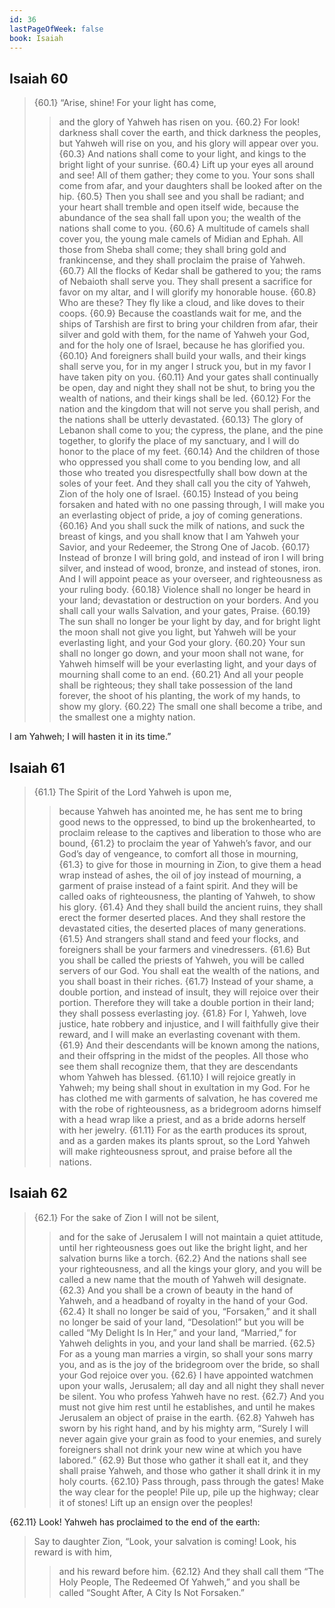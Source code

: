 ```yaml
---
id: 36
lastPageOfWeek: false
book: Isaiah
---
```


## Isaiah 60

> {60.1} “Arise, shine! For your light has come,
>> and the glory of Yahweh has risen on you.
> {60.2} For look! darkness shall cover the earth,
> and thick darkness the peoples,
>> but Yahweh will rise on you,
>> and his glory will appear over you.
> {60.3} And nations shall come to your light,
>> and kings to the bright light of your sunrise.
> {60.4} Lift up your eyes all around and see!
>> All of them gather; they come to you.
> Your sons shall come from afar,
>> and your daughters shall be looked after on the hip.
> {60.5} Then you shall see
>> and you shall be radiant;
> and your heart shall tremble
>> and open itself wide,
> because the abundance of the sea shall fall upon you;
>> the wealth of the nations shall come to you.
> {60.6} A multitude of camels shall cover you,
>> the young male camels of Midian and Ephah.
> All those from Sheba shall come;
>> they shall bring gold and frankincense,
>> and they shall proclaim the praise of Yahweh.
> {60.7} All the flocks of Kedar shall be gathered to you;
>> the rams of Nebaioth shall serve you.
> They shall present a sacrifice for favor on my altar,
>> and I will glorify my honorable house.
> {60.8} Who are these? They fly like a cloud,
>> and like doves to their coops.
> {60.9} Because the coastlands wait for me,
>> and the ships of Tarshish are first
> to bring your children from afar,
>> their silver and gold with them,
> for the name of Yahweh your God,
>> and for the holy one of Israel, because he has glorified you.
> {60.10} And foreigners shall build your walls,
>> and their kings shall serve you,
> for in my anger I struck you,
>> but in my favor I have taken pity on you.
> {60.11} And your gates shall continually be open,
>> day and night they shall not be shut,
> to bring you the wealth of nations,
>> and their kings shall be led.
> {60.12} For the nation and the kingdom that will not serve you shall perish,
>> and the nations shall be utterly devastated.
> {60.13} The glory of Lebanon shall come to you;
>> the cypress, the plane, and the pine together,
> to glorify the place of my sanctuary,
>> and I will do honor to the place of my feet.
> {60.14} And the children of those who oppressed you shall come to you bending low,
>> and all those who treated you disrespectfully shall bow down at the soles of your feet.
> And they shall call you the city of Yahweh,
>> Zion of the holy one of Israel.
> {60.15} Instead of you being forsaken
>> and hated with no one passing through,
> I will make you an everlasting object of pride,
>> a joy of coming generations.
> {60.16} And you shall suck the milk of nations,
>> and suck the breast of kings,
> and you shall know that I am Yahweh your Savior,
>> and your Redeemer, the Strong One of Jacob.
> {60.17} Instead of bronze I will bring gold,
>> and instead of iron I will bring silver,
> and instead of wood, bronze,
>> and instead of stones, iron.
> And I will appoint peace as your overseer,
>> and righteousness as your ruling body.
> {60.18} Violence shall no longer be heard in your land;
>> devastation or destruction on your borders.
> And you shall call your walls Salvation,
>> and your gates, Praise.
> {60.19} The sun shall no longer be your light by day,
>> and for bright light the moon shall not give you light,
> but Yahweh will be your everlasting light,
>> and your God your glory.
> {60.20} Your sun shall no longer go down,
>> and your moon shall not wane,
> for Yahweh himself will be your everlasting light,
>> and your days of mourning shall come to an end.
> {60.21} And all your people shall be righteous;
>> they shall take possession of the land forever,
> the shoot of his planting,
>> the work of my hands, to show my glory.
> {60.22} The small one shall become a tribe,
>> and the smallest one a mighty nation.

I am Yahweh; I will hasten it in its time.”

## Isaiah 61

> {61.1} The Spirit of the Lord Yahweh is upon me,
>> because Yahweh has anointed me,
> he has sent me to bring good news to the oppressed,
>> to bind up the brokenhearted,
> to proclaim release to the captives
>> and liberation to those who are bound,
> {61.2} to proclaim the year of Yahweh’s favor,
>> and our God’s day of vengeance,
> to comfort all those in mourning,
>> {61.3}     to give for those in mourning in Zion,
> to give them a head wrap instead of ashes,
>> the oil of joy instead of mourning,
>> a garment of praise instead of a faint spirit.
> And they will be called oaks of righteousness,
>> the planting of Yahweh, to show his glory.
> {61.4} And they shall build the ancient ruins,
>> they shall erect the former deserted places.
> And they shall restore the devastated cities,
>> the deserted places of many generations.
> {61.5} And strangers shall stand and feed your flocks,
>> and foreigners shall be your farmers and vinedressers.
> {61.6} But you shall be called the priests of Yahweh,
>> you will be called servers of our God.
> You shall eat the wealth of the nations,
>> and you shall boast in their riches.
> {61.7} Instead of your shame, a double portion,
>> and instead of insult, they will rejoice over their portion.
> Therefore they will take a double portion in their land;
>> they shall possess everlasting joy.
> {61.8} For I, Yahweh, love justice,
>> hate robbery and injustice,
> and I will faithfully give their reward,
>> and I will make an everlasting covenant with them.
> {61.9} And their descendants will be known among the nations,
>> and their offspring in the midst of the peoples.
> All those who see them shall recognize them,
>> that they are descendants whom Yahweh has blessed.
> {61.10} I will rejoice greatly in Yahweh;
>> my being shall shout in exultation in my God.
> For he has clothed me with garments of salvation,
>> he has covered me with the robe of righteousness,
> as a bridegroom adorns himself with a head wrap like a priest,
>> and as a bride adorns herself with her jewelry.
> {61.11} For as the earth produces its sprout,
>> and as a garden makes its plants sprout,
> so the Lord Yahweh will make righteousness sprout,
>> and praise before all the nations.

## Isaiah 62

> {62.1} For the sake of Zion I will not be silent,
>> and for the sake of Jerusalem I will not maintain a quiet attitude,
> until her righteousness goes out like the bright light,
>> and her salvation burns like a torch.
> {62.2} And the nations shall see your righteousness,
>> and all the kings your glory,
> and you will be called a new name
>> that the mouth of Yahweh will designate.
> {62.3} And you shall be a crown of beauty in the hand of Yahweh,
>> and a headband of royalty in the hand of your God.
> {62.4} It shall no longer be said of you, “Forsaken,”
>> and it shall no longer be said of your land, “Desolation!”
> but you will be called “My Delight Is In Her,”
>> and your land, “Married,”
> for Yahweh delights in you,
>> and your land shall be married.
> {62.5} For as a young man marries a virgin,
>> so shall your sons marry you,
> and as is the joy of the bridegroom over the bride,
>> so shall your God rejoice over you.
> {62.6} I have appointed watchmen upon your walls, Jerusalem;
>> all day and all night they shall never be silent.
>> You who profess Yahweh have no rest.
> {62.7} And you must not give him rest until he establishes,
>> and until he makes Jerusalem an object of praise in the earth.
> {62.8} Yahweh has sworn by his right hand,
>> and by his mighty arm,
> “Surely I will never again give your grain as food to your enemies,
>> and surely foreigners shall not drink your new wine at which you have labored.”
> {62.9} But those who gather it shall eat it, and they shall praise Yahweh,
>> and those who gather it shall drink it in my holy courts.
> {62.10} Pass through, pass through the gates!
>> Make the way clear for the people!
> Pile up, pile up the highway; clear it of stones!
>> Lift up an ensign over the peoples!

{62.11} Look! Yahweh has proclaimed to the end of the earth:

> Say to daughter Zion, “Look, your salvation is coming!
> Look, his reward is with him,
>> and his reward before him.
> {62.12} And they shall call them “The Holy People, The Redeemed Of Yahweh,”
>> and you shall be called “Sought After, A City Is Not Forsaken.”